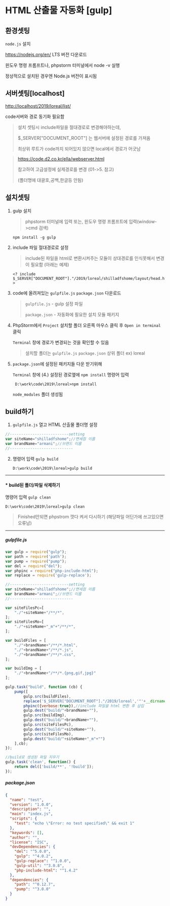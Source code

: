 # HTML 산출물 자동화 [gulp]



## 환경셋팅

`node.js` 설치

https://nodejs.org/en/ LTS 버전 다운로드

윈도우 명령 프롬프트나, phpstorm 터미널에서 node -v 실행

정상적으로 설치된 경우엔 Node.js 버전이 표시됨



## 서버셋팅[localhost]

<http://localhost/2019/loreal/list/>

code서버와 경로 동기화 필요함

> 설치 셋팅시 include파일을 절대경로로 변경해야하는데, 
>
> $_SERVER["DOCUMENT_ROOT"] 는 웹서버에 설정된 경로를 가져옴 
>
> 최상위 루트가 code까지 되어있지 않으면 local에서 경로가 어긋남

> <https://code.d2.co.kr/ella/webserver.html>
>
> 참고하여 고급설정에 실제경로를 변경 (01->5. 참고)
>
> (폴더명에 대괄호,공백,한글등 안됨)



## 설치셋팅

1. gulp 설치 

   > phpstorm 터미널에 입력 또는, 윈도우 명령 프롬프트에 입력(window->cmd 검색)

   ```
   npm install -g gulp
   ```

2. include 파일 절대경로로 설정

   > include된 파일을 html로 변환시켜주는 모듈이 상대경로를 인식못해서 변경이 필요함 (아래는 예제)

   ```php+HTML
   <? include $_SERVER["DOCUMENT_ROOT"]."/2019/loreal/shilladfshome/layout/head.html"?>
   ```

3. code에 올려져있는 `gulpfile.js`   `package.json` 다운로드

   >  `gulpfile.js`  - gulp 설정 파일
   >
   >  `package.json` - 자동화에 필요한 설치 모듈 패키지

4. PhpStorm에서 `Project` 설치할 폴더 오른쪽 마우스 클릭 후 `Open in terminal` 클릭

   `Terminal` 창에 경로가 변경되는 것을 확인할 수 있음

   > 설치할 폴더는  `gulpfile.js`   `package.json` 상위 폴더 ex) loreal

5. `package.json`에 설정된 패키지들 다운 받기위해 

   `Terminal` 창에 (4.) 설정된 경로옆에  `npm install` 명령어 입력

   ```
	D:\work\code\2019\loreal>npm install
   ```
   
    `node_modules`  폴더 생성됨
   

## build하기

1.  `gulpfile.js` 열고 HTML 산출물 폴더명 설정

   ```javascript
   //--------------------------setting
   var siteName="shilladfshome";//면세점 이름
   var brandName="armani";//브랜드 이름
   //----------------------------
   ```

2. 명령어 입력 `gulp build`

   ```
   D:\work\code\2019\loreal>gulp build
   ```



------



#### * build된 폴더/파일 삭제하기

명령어 입력 `gulp clean`

```
D:\work\code\2019\loreal>gulp clean
```

> Finished안되면 phpstrom 껏다 켜서 다시하기 (해당파일 어딘가에 쓰고있으면 오류남)



------

##### gulpfile.js

```javascript
var gulp = require("gulp");
var path = require('path');
var pump = require("pump");
var del = require("del");
var phpinc = require("php-include-html");
var replace = require('gulp-replace');

//--------------------------setting
var siteName="shilladfshome";//면세점 이름
var brandName="armani";//브랜드 이름
//----------------------------

var siteFilesPc=[
	"./"+siteName+"/**/*",
];
var siteFilesMo=[
	"./"+siteName+"_m"+"/**/*",
];

var buildFiles = [
	"./"+brandName+"/**/*.html",
	"./"+brandName+"/**/*.js",
	"./"+brandName+"/**/*.css",
];

var buildImg = [
	"./"+brandName+"/**/*.{png,gif,jpg}"
];

gulp.task("build", function (cb) {
	pump([
		gulp.src(buildFiles),
		replace('$_SERVER["DOCUMENT_ROOT"]."/2019/loreal','"'+__dirname+'/'),//phpinc 인식할 수 있도록 경로 변환
		phpinc({verbose:true}),//include 파일을 html 변환 후 삽입
		gulp.dest("build/"+brandName+""),
		gulp.src(buildImg),
		gulp.dest("build/"+brandName+""),
		gulp.src(siteFilesPc),
		gulp.dest("build/"+siteName+""),
		gulp.src(siteFilesMo),
		gulp.dest("build/"+siteName+"_m"+"")
	],cb);
});

//build로 생성된 파일 지우기
gulp.task('clean', function() {
	return del(['build/**', '!build']);
});
```

##### package.json

```json
{
  "name": "test",
  "version": "1.0.0",
  "description": "",
  "main": "index.js",
  "scripts": {
    "test": "echo \"Error: no test specified\" && exit 1"
  },
  "keywords": [],
  "author": "",
  "license": "ISC",
  "devDependencies": {
    "del": "^5.0.0",
    "gulp": "^4.0.2",
    "gulp-replace": "^1.0.0",
    "gulp-util": "^3.0.8",
    "php-include-html": "^1.4.2"
  },
  "dependencies": {
    "path": "^0.12.7",
    "pump": "^3.0.0"
  }
}
```

